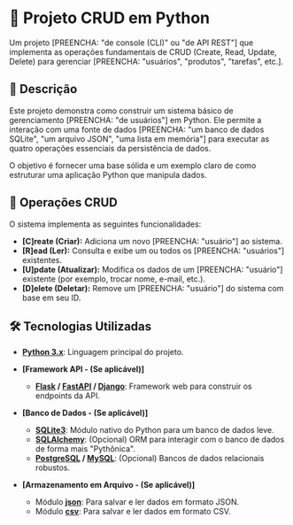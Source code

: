 # 🐍 Projeto CRUD em Python

Um projeto [PREENCHA: "de console (CLI)" ou "de API REST"] que implementa as operações fundamentais de CRUD (Create, Read, Update, Delete) para gerenciar [PREENCHA: "usuários", "produtos", "tarefas", etc.].

## 📝 Descrição

Este projeto demonstra como construir um sistema básico de gerenciamento [PREENCHA: "de usuários"] em Python. Ele permite a interação com uma fonte de dados [PREENCHA: "um banco de dados SQLite", "um arquivo JSON", "uma lista em memória"] para executar as quatro operações essenciais da persistência de dados.

O objetivo é fornecer uma base sólida e um exemplo claro de como estruturar uma aplicação Python que manipula dados.

## 🎯 Operações CRUD

O sistema implementa as seguintes funcionalidades:

* **[C]reate (Criar):** Adiciona um novo [PREENCHA: "usuário"] ao sistema.
* **[R]ead (Ler):** Consulta e exibe um ou todos os [PREENCHA: "usuários"] existentes.
* **[U]pdate (Atualizar):** Modifica os dados de um [PREENCHA: "usuário"] existente (por exemplo, trocar nome, e-mail, etc.).
* **[D]elete (Deletar):** Remove um [PREENCHA: "usuário"] do sistema com base em seu ID.

## 🛠️ Tecnologias Utilizadas

* **[Python 3.x](https://www.python.org/)**: Linguagem principal do projeto.

* **[Framework API - (Se aplicável)]**
    * **[Flask](https://flask.palletsprojects.com/) / [FastAPI](https://fastapi.tiangolo.com/) / [Django](https://www.djangoproject.com/)**: Framework web para construir os endpoints da API.
* **[Banco de Dados - (Se aplicável)]**
    * **[SQLite3](https://docs.python.org/3/library/sqlite3.html)**: Módulo nativo do Python para um banco de dados leve.
    * **[SQLAlchemy](https://www.sqlalchemy.org/)**: (Opcional) ORM para interagir com o banco de dados de forma mais "Pythônica".
    * **[PostgreSQL](https://www.postgresql.org/) / [MySQL](https://www.mysql.com/)**: (Opcional) Bancos de dados relacionais robustos.
* **[Armazenamento em Arquivo - (Se aplicável)]**
    * Módulo **[json](https://docs.python.org/3/library/json.html)**: Para salvar e ler dados em formato JSON.
    * Módulo **[csv](https://docs.python.org/3/library/csv.html)**: Para salvar e ler dados em formato CSV.

